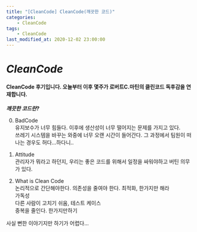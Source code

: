 ```yaml
---
title: "[CleanCode] CleanCode(깨끗한 코드)"
categories:
    - CleanCode
tags:
    - CleanCode
last_modified_at: 2020-12-02 23:00:00
---
```

# *CleanCode*

#### CleanCode 후기입니다. 오늘부터 이후 몇주가 로버트C.마틴의 클린코드 독후감을 연재합니다.  <br>
***깨끗한 코드란?***

0. BadCode<br>
    유지보수가 너무 힘들다. 이후에 생산성이 너무 떨어지는 문제를 가지고 있다.<br>
    쓰레기 시스템을 바꾸는 와중에 너무 오랜 시간이 들어간다. 그 과정에서 팀원이 떠나는 경우도 허다...하다니..<br>

1. Attitude<br>
    관리자가 뭐라고 하던지, 우리는 좋은 코드를 위해서 일정을 싸워야하고 버틴 의무가 있다.

2. What is Clean Code<br>
    논리적으로 간단해야한다. 의존성을 줄여야 한다. 최적화, 한가지만 해라<br>
    가독성<br>
    다른 사람이 고치기 쉬움, 테스트 케이스<br>
    중복을 줄인다. 한가지만하기

사실 뻔한 이야기지만 하기가 어렵다...